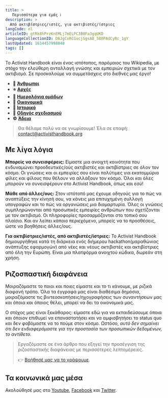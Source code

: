 ```yaml
---
title: >
   Περισσότερα για εμάς ℹ️
description: >
  Από ακτιβίστριες/ιστές, για ακτιβιστές/ίστριες
langCode: el
articleID: gtRk8hPrzKnEMLj7mELPC3B0Fa3gqUKD
languageCollectionID: DAJgCnRCGvcjSgsA8_580PAdCyRc_1gY
lastUpdated: 1614457998048
tags: []
---
```


Το Activist Handbook είναι ένας ιστότοπος, παρόμοιος του Wikipedia, με στόχο την ελεύθερη ανταλλαγή γνώσης και εμπειριών σχετικά με τον ακτιβισμό. Σε προσκαλούμε να συμμετάσχεις στο διεθνές μας έργο!

-   **👋** [**Άνθρωποι**](/about/people)
-   **⭐️** [**Αρχές**](/about/principles)
-   **📕** [**Ημερολόγια ομάδων**](/about/logbook)
-   **🤑** [**Οικονομικά**](/about/finances)
-   **📜** [**Ιστορικό**](/about/history)
-   **🎨** [**Οδηγός σχεδιασμού**](/about/design-guide)
-   **©️** [**Άδεια**](/about/licence)

> Θα θέλαμε πολύ να σε γνωρίσουμε! Έλα σε επαφή: [contact@activisthandbook.org](/about/contact@activisthandbook.org)

## Με λίγα λόγια

**Μπορείς να συνεισφέρεις:** Είμαστε μια ανοιχτή κοινότητα που ενδυναμώνει προοδευτικές/ούς ακτιβιστές και ακτιβίστριες σε όλον τον κόσμο. Οι γνώσεις και οι εμπειρίες σου είναι πολύτιμες για εκατομμύρια φίλες και φίλους που θέλουν να αλλάξουν τον κόσμο. Όλοι και όλες μπορούν να συνεισφέρουν στο Activist Handbook, όπως και εσύ!

**Μάθε από άλλες/ους:** Στον ιστότοπό μας έχουμε οδηγούς για το πώς να αναπτύξεις την κίνησή σου, να κάνεις μια επιτυχημένη συλλογή υπογραφών και το πώς να οργανώσεις μια διαμαρτυρία. Όλες οι γνώσεις συμπληρώνονται από προσωπικές εμπειρίες ανθρώπων που σχετίζονται με τον ακτιβισμό. Οι πληροφορίες προσαρμόζονται στο τοπικό σου πλαίσιο. Και αν λείπει κάποιο περιεχόμενο, μπορείς να το προσθέσεις, ώστε να βοηθήσεις άλλες/ους.

**Για ακτιβίστριες/ιστές, από ακτιβιστές/ίστριες:** Το Activist Handbook δημιουργήθηκε κατά τη διάρκεια ενός διήμερου hackathon(μαραθώνιος ανάπτυξης εφαρμογών) από νέες και νέους ακτιβιστές και ακτιβίστριες από όλη την Ευρώπη. Είναι μια πλατφόρμα ανοιχτού κώδικα, δωρεάν στη χρήση.

## Ριζοσπαστική διαφάνεια

Μοιραζόμαστε το ποιοι και ποιες είμαστε και το τι κάνουμε, με ριζικά διαφανή τρόπο. Όλα τα έγγραφά μας είναι διαθέσιμα δημόσια, μοιραζόμαστε τις βιντεοσκοπήσεις/ηχογραφήσεις των συναντήσεων μας και όποια και όποιος θέλει, μπορεί να δει τα οικονομικά μας.

Ο στόχος μας είναι ξεκάθαρος: είμαστε εδώ για να εκπαιδεύσουμε όποια και όποιον επιθυμεί να επαναστατήσει και να αμφισβητήσει το status quo και δεν φοβόμαστε να το πούμε στον κόσμο. Ωστόσο, _αυτό δεν σημαίνει ότι δεν ενδιαφερόμαστε για την προστασία των προσωπικών δεδομένων, το αντίθετο._

> Εργαζόμαστε σε ένα άρθρο που εξηγεί την προσέγγιση της ριζοσπαστικής διαφάνειας με περισσότερες λεπτομέρειες.
> 
> 👉 [Βοήθησέ μας να το γράψουμε](https://docs.google.com/document/d/1-5vjfatH8ICkhB7FsHX6skMU3kCcgLKZfkkjsSYNtNo/edit?usp=sharing).

## Τα κοινωνικά μας μέσα

Ακολούθησέ μας στο [Youtube](https://www.youtube.com/channel/UCnaQQFVNV0eKc4j3-zwc09A), [Facebook](https://www.facebook.com/activisthandbook/) και [Twitter](https://twitter.com/activistbook).